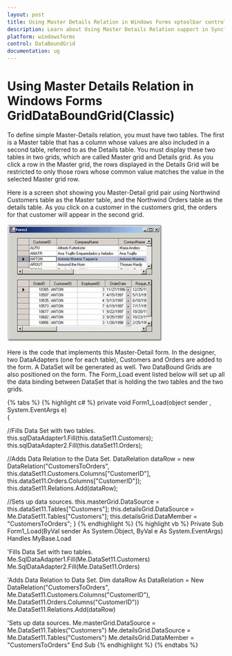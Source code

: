 ```yaml
---
layout: post
title: Using Master Details Relation in Windows Forms xptoolbar control | Syncfusion
description: Learn about Using Master Details Relation support in Syncfusion Windows Forms GridDataBoundGrid(Classic) control and more details.
platform: windowsforms
control: DataBoundGrid
documentation: ug
---
```


# Using Master Details Relation in Windows Forms GridDataBoundGrid(Classic)

To define simple Master-Details relation, you must have two tables. The first is a Master table that has a column whose values are also included in a second table, referred to as the Details table. You must display these two tables in two grids, which are called Master grid and Details grid. As you click a row in the Master grid, the rows displayed in the Details Grid will be restricted to only those rows whose common value matches the value in the selected Master grid row. 

Here is a screen shot showing you Master-Detail grid pair using Northwind Customers table as the Master table, and the Northwind Orders table as the details table. As you click on a customer in the customers grid, the orders for that customer will appear in the second grid.

![Using-Master-Details-Relation_img1](Using-Master-Details-Relation_images/Using-Master-Details-Relation_img1.jpeg) 





Here is the code that implements this Master-Detail form. In the designer, two DataAdapters (one for each table), Customers and Orders are added to the form. A DataSet will be generated as well. Two DataBound Grids are also positioned on the form. The Form_Load event listed below will set up all the data binding between DataSet that is holding the two tables and the two grids. 

{% tabs %}
{% highlight c# %}
private void Form1_Load(object sender , System.EventArgs e)  
{

//Fills Data Set with two tables.
    this.sqlDataAdapter1.Fill(this.dataSet11.Customers);
    this.sqlDataAdapter2.Fill(this.dataSet11.Orders);

//Adds Data Relation to the Data Set.
    DataRelation dataRow  = new DataRelation("CustomersToOrders", this.dataSet11.Customers.Columns["CustomerID"],
    this.dataSet11.Orders.Columns["CustomerID"]);
    this.dataSet11.Relations.Add(dataRow);

//Sets up data sources.
    this.masterGrid.DataSource = this.dataSet11.Tables["Customers"];
    this.detailsGrid.DataSource = Me.DataSet11.Tables["Customers"];
    this.detailsGrid.DataMember = "CustomersToOrders";
}
{% endhighlight  %}
{% highlight vb %}
Private Sub Form1_Load(ByVal sender As System.Object, ByVal e As System.EventArgs) Handles MyBase.Load

'Fills Data Set with two tables.
Me.SqlDataAdapter1.Fill(Me.DataSet11.Customers)
Me.SqlDataAdapter2.Fill(Me.DataSet11.Orders)

'Adds Data Relation to Data Set.
Dim dataRow As DataRelation = New DataRelation("CustomersToOrders", Me.DataSet11.Customers.Columns("CustomerID"),
Me.DataSet11.Orders.Columns("CustomerID"))
Me.DataSet11.Relations.Add(dataRow)

'Sets up data sources.
Me.masterGrid.DataSource = Me.DataSet11.Tables("Customers")
Me.detailsGrid.DataSource = Me.DataSet11.Tables("Customers")
Me.detailsGrid.DataMember = "CustomersToOrders"
End Sub
{% endhighlight  %}
{% endtabs %}
